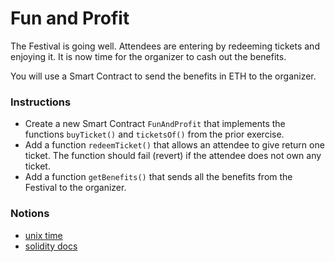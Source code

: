 # Fun and Profit

The Festival is going well. Attendees are entering by redeeming tickets and enjoying it. It is now time for the organizer to cash out the benefits.

You will use a Smart Contract to send the benefits in ETH to the organizer.

### Instructions

- Create a new Smart Contract `FunAndProfit` that implements the functions `buyTicket()` and `ticketsOf()` from the prior exercise.
- Add a function `redeemTicket()` that allows an attendee to give return one ticket. The function should fail (revert) if the attendee does not own any ticket.
- Add a function `getBenefits()` that sends all the benefits from the Festival to the organizer.

### Notions

- [unix time](https://en.wikipedia.org/wiki/Unix_time)
- [solidity docs](https://docs.soliditylang.org/)
